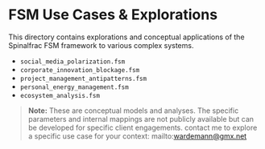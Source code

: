 # FSM Use Cases & Explorations

This directory contains explorations and conceptual applications of the Spinalfrac FSM framework to various complex systems.

*   `social_media_polarization.fsm`
*   `corporate_innovation_blockage.fsm`
*   `project_management_antipatterns.fsm`
*   `personal_energy_management.fsm`
*   `ecosystem_analysis.fsm`

> **Note:** These are conceptual models and analyses. The specific parameters and internal mappings are not publicly available but can be developed for specific client engagements.
> contact me to explore a specific use case for your context: mailto:wardemann@gmx.net
